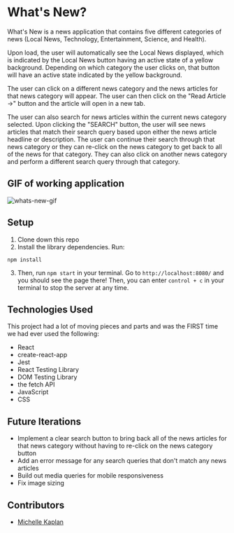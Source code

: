 # What's New?

What's New is a news application that contains five different categories of news (Local News, Technology, Entertainment, Science, and Health).

Upon load, the user will automatically see the Local News displayed, which is indicated by the Local News button having an active state of a yellow background. Depending on which category the user clicks on, that button will have an active state indicated by the yellow background.

The user can click on a different news category and the news articles for that news category will appear. The user can then click on the "Read Article →" button and the article will open in a new tab.

The user can also search for news articles within the current news category selected. Upon clicking the "SEARCH" button, the user will see news articles that match their search query based upon either the news article headline or description. The user can continue their search through that news category or they can re-click on the news category to get back to all of the news for that category. They can also click on another news category and perform a different search query through that category.


## GIF of working application
![whats-new-gif](https://media.giphy.com/media/RJOq5bcT5M65uYdNnY/giphy.gif)

## Setup

1. Clone down this repo
2. Install the library dependencies. Run: 
```
npm install
```
3. Then, run `npm start` in your terminal. Go to `http://localhost:8080/` and you should see the page there! Then, you can enter `control + c` in your terminal to stop the server at any time.

## Technologies Used
This project had a lot of moving pieces and parts and was the FIRST time we had ever used the following:
- React
- create-react-app
- Jest
- React Testing Library
- DOM Testing Library
- the fetch API
- JavaScript
- CSS

## Future Iterations
- Implement a clear search button to bring back all of the news articles for that news category without having to re-click on the news category button
- Add an error message for any search queries that don't match any news articles
- Build out media queries for mobile responsiveness
- Fix image sizing

## Contributors
- [Michelle Kaplan](https://github.com/MichelleKaplan7)
